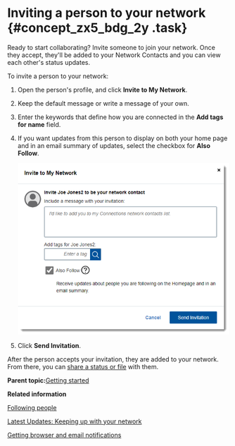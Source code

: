 # Inviting a person to your network {#concept_zx5_bdg_2y .task}

Ready to start collaborating? Invite someone to join your network. Once they accept, they'll be added to your Network Contacts and you can view each other's status updates.

To invite a person to your network:

1.  Open the person's profile, and click **Invite to My Network**.
2.  Keep the default message or write a message of your own.
3.  Enter the keywords that define how you are connected in the **Add tags for name** field.
4.  If you want updates from this person to display on both your home page and in an email summary of updates, select the checkbox for **Also Follow**.

    ![A screenshot of the Invite to My Network window, where you can write a message, add tags, and follow the person you want to connect with.](add_network.png)

5.  Click **Send Invitation**.

After the person accepts your invitation, they are added to your network. From there, you can [share a status or file](t_pers_update_status.md) with them.

**Parent topic:**[Getting started](../profiles/c_people_getting_started.md)

**Related information**  


[Following people](t_pers_follow.md)

[Latest Updates: Keeping up with your network](../homepage/latest_updates_homepage.md)

[Getting browser and email notifications](c_pers_getting_notifications.md)

